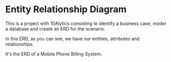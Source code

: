 # Entity Relationship Diagram

This is a project with 10Alytics consisting to identify a business case, model a database and create an ERD for the scenario.

In this ERD, as you can see, we have our entities, attributes and relationships.

It's the ERD of a Mobile Phone Billing System.
